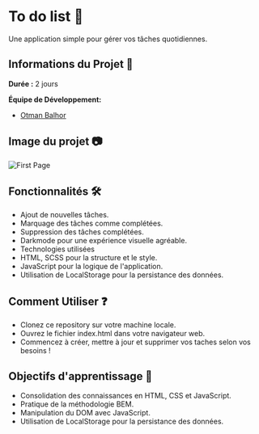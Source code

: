 # To do list 🚀

Une application simple pour gérer vos tâches quotidiennes.

## Informations du Projet 🤝

**Durée :** 2 jours

**Équipe de Développement:**
- [Otman Balhor](https://github.com/otmanbalhor)

## Image du projet 📷

![First Page](https://github.com/otmanbalhor/to_do_list/assets/151409181/301ba3bf-4391-4e3d-a45d-cb9d4e7248f1)

## Fonctionnalités 🛠️

* Ajout de nouvelles tâches.
* Marquage des tâches comme complétées.
* Suppression des tâches complétées.
* Darkmode pour une expérience visuelle agréable.
* Technologies utilisées
* HTML, SCSS pour la structure et le style.
* JavaScript pour la logique de l'application.
* Utilisation de LocalStorage pour la persistance des données.

## Comment Utiliser ❓
* Clonez ce repository sur votre machine locale.
* Ouvrez le fichier index.html dans votre navigateur web.
* Commencez à créer, mettre à jour et supprimer vos taches selon vos besoins !

## Objectifs d'apprentissage 🎯

* Consolidation des connaissances en HTML, CSS et JavaScript.
* Pratique de la méthodologie BEM.
* Manipulation du DOM avec JavaScript.
* Utilisation de LocalStorage pour la persistance des données.


